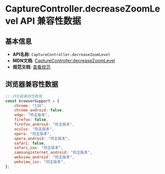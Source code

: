# CaptureController.decreaseZoomLevel API 兼容性数据

## 基本信息

- **API名称**: `CaptureController.decreaseZoomLevel`
- **MDN文档**: [CaptureController.decreaseZoomLevel](https://developer.mozilla.org/docs/Web/API/CaptureController/decreaseZoomLevel)
- **规范文档**: [查看规范](https://w3c.github.io/mediacapture-surface-control/#dom-capturecontroller-decreasezoomlevel)

## 浏览器兼容性数据

```javascript
// 浏览器兼容性数据
const browserSupport = {
    chrome: "136",
    chrome_android: false,
    edge: "同主版本",
    firefox: false,
    firefox_android: "同主版本",
    oculus: "同主版本",
    opera: "同主版本",
    opera_android: "同主版本",
    safari: false,
    safari_ios: "同主版本",
    samsunginternet_android: "同主版本",
    webview_android: "同主版本",
    webview_ios: "同主版本",
};

```

